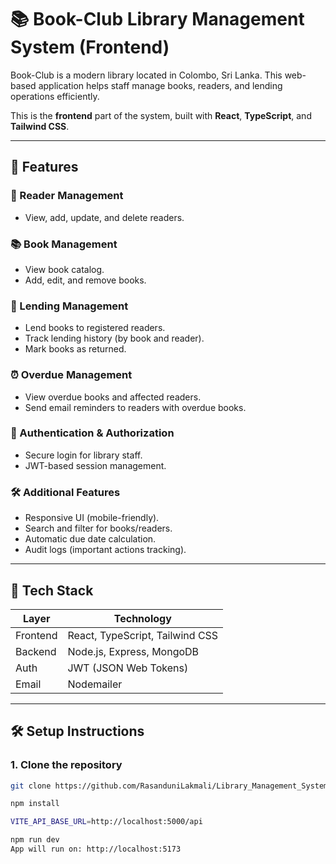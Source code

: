 # 📚 Book-Club Library Management System (Frontend)

Book-Club is a modern library located in Colombo, Sri Lanka. This web-based application helps staff manage books, readers, and lending operations efficiently.

This is the **frontend** part of the system, built with **React**, **TypeScript**, and **Tailwind CSS**.

---

## 🚀 Features

### 📖 Reader Management
- View, add, update, and delete readers.

### 📚 Book Management
- View book catalog.
- Add, edit, and remove books.

### 🔄 Lending Management
- Lend books to registered readers.
- Track lending history (by book and reader).
- Mark books as returned.

### ⏰ Overdue Management
- View overdue books and affected readers.
- Send email reminders to readers with overdue books.

### 🔐 Authentication & Authorization
- Secure login for library staff.
- JWT-based session management.

### 🛠️ Additional Features
- Responsive UI (mobile-friendly).
- Search and filter for books/readers.
- Automatic due date calculation.
- Audit logs (important actions tracking).

---

## 🧰 Tech Stack

| Layer     | Technology                     |
|-----------|--------------------------------|
| Frontend  | React, TypeScript, Tailwind CSS|
| Backend   | Node.js, Express, MongoDB      |
| Auth      | JWT (JSON Web Tokens)          |
| Email     | Nodemailer         |




---

## 🛠️ Setup Instructions

### 1. Clone the repository
```bash
git clone https://github.com/RasanduniLakmali/Library_Management_System_Frontend.git

npm install

VITE_API_BASE_URL=http://localhost:5000/api

npm run dev
App will run on: http://localhost:5173

